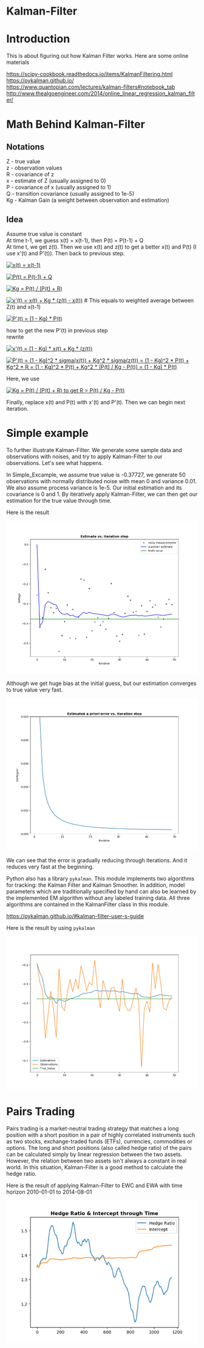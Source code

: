 Kalman-Filter
=

# Introduction
This is about figuring out how Kalman Filter works. Here are some online materials

https://scipy-cookbook.readthedocs.io/items/KalmanFiltering.html     
https://pykalman.github.io/     
https://www.quantopian.com/lectures/kalman-filters#notebook_tab     
http://www.thealgoengineer.com/2014/online_linear_regression_kalman_filter/     

# Math Behind Kalman-Filter

## Notations

Z - true value    
z - observation values    
R - covariance of z    
x - estimate of Z (usually assigned to 0)    
P - covariance of x (usually assigned to 1)    
Q - transition covariance (usually assigned to 1e-5)    
Kg - Kalman Gain (a weight between observation and estimation)    

## Idea
Assume true value is constant     
At time t-1, we guess x(t) = x(t-1), then P(t) = P(t-1) + Q     
At time t, we get z(t). Then we use x(t) and z(t) to get a better x(t) and P(t) (I use x'(t) and P'(t)). Then back to previous step.

<a href="https://www.codecogs.com/eqnedit.php?latex=x(t)&space;=&space;x(t-1)" target="_blank"><img src="https://latex.codecogs.com/gif.latex?x(t)&space;=&space;x(t-1)" title="x(t) = x(t-1)" /></a>

<a href="https://www.codecogs.com/eqnedit.php?latex=P(t)&space;=&space;P(t-1)&space;&plus;&space;Q" target="_blank"><img src="https://latex.codecogs.com/gif.latex?P(t)&space;=&space;P(t-1)&space;&plus;&space;Q" title="P(t) = P(t-1) + Q" /></a>

<a href="https://www.codecogs.com/eqnedit.php?latex=Kg&space;=&space;P(t)&space;/&space;(P(t)&space;&plus;&space;R)" target="_blank"><img src="https://latex.codecogs.com/gif.latex?Kg&space;=&space;P(t)&space;/&space;(P(t)&space;&plus;&space;R)" title="Kg = P(t) / (P(t) + R)" /></a>

<a href="https://www.codecogs.com/eqnedit.php?latex=x'(t)&space;=&space;x(t)&space;&plus;&space;Kg&space;*&space;(z(t)&space;-&space;x(t))" target="_blank"><img src="https://latex.codecogs.com/gif.latex?x'(t)&space;=&space;x(t)&space;&plus;&space;Kg&space;*&space;(z(t)&space;-&space;x(t))" title="x'(t) = x(t) + Kg * (z(t) - x(t))" /></a> # This equals to weighted average between Z(t) and x(t-1)

<a href="https://www.codecogs.com/eqnedit.php?latex=P'(t)&space;=&space;(1&space;-&space;Kg)&space;*&space;P(t)" target="_blank"><img src="https://latex.codecogs.com/gif.latex?P'(t)&space;=&space;(1&space;-&space;Kg)&space;*&space;P(t)" title="P'(t) = (1 - Kg) * P(t)" /></a>   

how to get the new P'(t) in previous step     
rewrite

<a href="https://www.codecogs.com/eqnedit.php?latex=x'(t)&space;=&space;(1&space;-&space;Kg)&space;*&space;x(t)&space;&plus;&space;Kg&space;*&space;(z(t))" target="_blank"><img src="https://latex.codecogs.com/gif.latex?x'(t)&space;=&space;(1&space;-&space;Kg)&space;*&space;x(t)&space;&plus;&space;Kg&space;*&space;(z(t))" title="x'(t) = (1 - Kg) * x(t) + Kg * (z(t))" /></a>

<a href="https://www.codecogs.com/eqnedit.php?latex=P'(t)&space;=&space;(1&space;-&space;Kg)^2&space;*&space;sigma(x(t))&space;&plus;&space;Kg^2&space;*&space;sigma(z(t))&space;=&space;(1&space;-&space;Kg)^2&space;*&space;P(t)&space;&plus;&space;Kg^2&space;*&space;R&space;=&space;(1&space;-&space;Kg)^2&space;*&space;P(t)&space;&plus;&space;Kg^2&space;*&space;(P(t)&space;/&space;Kg&space;-&space;P(t))&space;=&space;(1&space;-&space;Kg)&space;*&space;P(t)" target="_blank"><img src="https://latex.codecogs.com/gif.latex?P'(t)&space;=&space;(1&space;-&space;Kg)^2&space;*&space;sigma(x(t))&space;&plus;&space;Kg^2&space;*&space;sigma(z(t))&space;=&space;(1&space;-&space;Kg)^2&space;*&space;P(t)&space;&plus;&space;Kg^2&space;*&space;R&space;=&space;(1&space;-&space;Kg)^2&space;*&space;P(t)&space;&plus;&space;Kg^2&space;*&space;(P(t)&space;/&space;Kg&space;-&space;P(t))&space;=&space;(1&space;-&space;Kg)&space;*&space;P(t)" title="P'(t) = (1 - Kg)^2 * sigma(x(t)) + Kg^2 * sigma(z(t)) = (1 - Kg)^2 * P(t) + Kg^2 * R = (1 - Kg)^2 * P(t) + Kg^2 * (P(t) / Kg - P(t)) = (1 - Kg) * P(t)" /></a>
 
 Here, we use
 
 <a href="https://www.codecogs.com/eqnedit.php?latex=Kg&space;=&space;P(t)&space;/&space;(P(t)&space;&plus;&space;R)&space;to&space;get&space;R&space;=&space;P(t)&space;/&space;Kg&space;-&space;P(t)" target="_blank"><img src="https://latex.codecogs.com/gif.latex?Kg&space;=&space;P(t)&space;/&space;(P(t)&space;&plus;&space;R)&space;to&space;get&space;R&space;=&space;P(t)&space;/&space;Kg&space;-&space;P(t)" title="Kg = P(t) / (P(t) + R) to get R = P(t) / Kg - P(t)" /></a>
       
Finally, replace x(t) and P(t) with x'(t) and P'(t). Then we can begin next iteration.

# Simple example

To further illustrate Kalman-Filter. We generate some sample data and observations with noises, and try to apply Kalman-Filter to our observations. Let's see what happens.

In Simple_Excample, we assume true value is -0.37727, we generate 50 observations with normally distributed noise with mean 0 and variance 0.01. We also assume process variance is 1e-5. Our initial estimation and its covariance is 0 and 1. By iteratively apply Kalman-Filter, we can then get our estimation for the true value through time.

Here is the result

![](https://github.com/YuxiangLi0908/Kalman-Filter/blob/master/estimate_vs_iterations.png)

Although we get huge bias at the initial guess, but our estimation converges to true value very fast.

![](https://github.com/YuxiangLi0908/Kalman-Filter/blob/master/error_vs_iterations.png)

We can see that the error is gradually reducing through iterations. And it reduces very fast at the beginning.

Python also has a library `pykalman`. This module implements two algorithms for tracking: the Kalman Filter and Kalman Smoother. In addition, model parameters which are traditionally specified by hand can also be learned by the implemented EM algorithm without any labeled training data. All three algorithms are contained in the KalmanFilter class in this module.

https://pykalman.github.io/#kalman-filter-user-s-guide

Here is the result by using `pykalman`

![](https://github.com/YuxiangLi0908/Kalman-Filter/blob/master/pykalman.png)

# Pairs Trading

Pairs trading is a market-neutral trading strategy that matches a long position with a short position in a pair of highly correlated instruments such as two stocks, exchange-traded funds (ETFs), currencies, commodities or options. The long and short positions (also called hedge ratio) of the pairs can be calculated simply by linear regression between the two assets. However, the relation between two assets isn't always a constant in real world. In this situation, Kalman-Filter is a good method to calculate the hedge ratio.

Here is the result of applying Kalman-Filter to EWC and EWA with time horizon 2010-01-01 to 2014-08-01

![](https://github.com/YuxiangLi0908/Kalman-Filter/blob/master/Pair_Trading.png)
